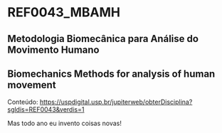 # REF0043_MBAMH

## Metodologia Biomecânica para Análise do Movimento Humano
## Biomechanics Methods for analysis of human movement

Conteúdo: https://uspdigital.usp.br/jupiterweb/obterDisciplina?sgldis=REF0043&verdis=1

Mas todo ano eu invento coisas novas!
